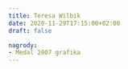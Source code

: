 ```yaml
---
title: Teresa Wilbik
date: 2020-11-29T17:15:00+02:00
draft: false

nagrody:
- Medal 2007 grafika
---
```

